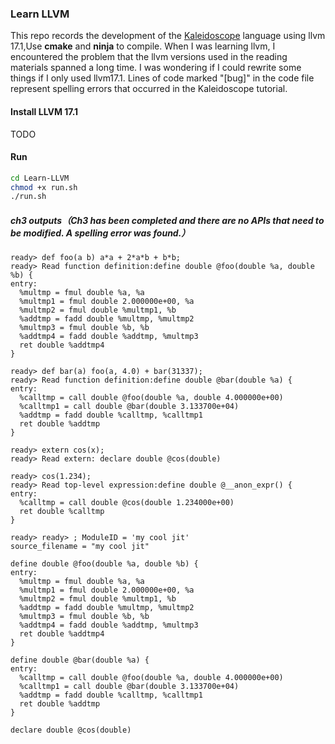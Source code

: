 ### Learn LLVM

This repo records the development of the [Kaleidoscope](https://llvm.org/docs/tutorial/index.html) language using llvm 17.1,Use **cmake** and **ninja** to compile. When I was learning llvm, I encountered the problem that the llvm versions used in the reading materials spanned a long time. I was wondering if I could rewrite some things if I only used llvm17.1. Lines of code marked "[bug]" in the code file represent spelling errors that occurred in the Kaleidoscope tutorial.

#### Install LLVM 17.1
TODO

#### Run
```bash
cd Learn-LLVM
chmod +x run.sh
./run.sh
```

##### ch3 outputs（Ch3 has been completed and there are no APIs that need to be modified. A spelling error was found.）
```
ready> def foo(a b) a*a + 2*a*b + b*b;
ready> Read function definition:define double @foo(double %a, double %b) {
entry:
  %multmp = fmul double %a, %a
  %multmp1 = fmul double 2.000000e+00, %a
  %multmp2 = fmul double %multmp1, %b
  %addtmp = fadd double %multmp, %multmp2
  %multmp3 = fmul double %b, %b
  %addtmp4 = fadd double %addtmp, %multmp3
  ret double %addtmp4
}

ready> def bar(a) foo(a, 4.0) + bar(31337);
ready> Read function definition:define double @bar(double %a) {
entry:
  %calltmp = call double @foo(double %a, double 4.000000e+00)
  %calltmp1 = call double @bar(double 3.133700e+04)
  %addtmp = fadd double %calltmp, %calltmp1
  ret double %addtmp
}

ready> extern cos(x);
ready> Read extern: declare double @cos(double)

ready> cos(1.234);
ready> Read top-level expression:define double @__anon_expr() {
entry:
  %calltmp = call double @cos(double 1.234000e+00)
  ret double %calltmp
}

ready> ready> ; ModuleID = 'my cool jit'
source_filename = "my cool jit"

define double @foo(double %a, double %b) {
entry:
  %multmp = fmul double %a, %a
  %multmp1 = fmul double 2.000000e+00, %a
  %multmp2 = fmul double %multmp1, %b
  %addtmp = fadd double %multmp, %multmp2
  %multmp3 = fmul double %b, %b
  %addtmp4 = fadd double %addtmp, %multmp3
  ret double %addtmp4
}

define double @bar(double %a) {
entry:
  %calltmp = call double @foo(double %a, double 4.000000e+00)
  %calltmp1 = call double @bar(double 3.133700e+04)
  %addtmp = fadd double %calltmp, %calltmp1
  ret double %addtmp
}

declare double @cos(double)
```